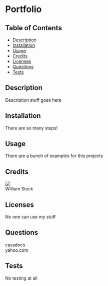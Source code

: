 # Portfolio

  ## Table of Contents
  - [Description](#description)
  - [Installation](#installation)
  - [Usage](#usage)
  - [Credits](#credits)
  - [Licenses](#licenses)
  - [Questions](#questions)
  - [Tests](#tests)

  ## Description
  Description stuff goes here

  ## Installation
  There are so many steps!

  ## Usage
  There are a bunch of examples for this projects

  ## Credits
  [![](https://github.com/cassdoes.png=20)](https://github.com/cassdoes)\
  William Stock
  

  ## Licenses
  No one can use my stuff

  ## Questions
  cassdoes\
  yahoo.com

  ## Tests
  No testing at all
